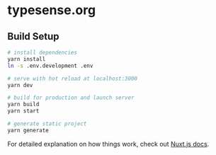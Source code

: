 # typesense.org

## Build Setup

```bash
# install dependencies
yarn install
ln -s .env.development .env

# serve with hot reload at localhost:3000
yarn dev

# build for production and launch server
yarn build
yarn start

# generate static project
yarn generate
```

For detailed explanation on how things work, check out [Nuxt.js docs](https://nuxtjs.org).
